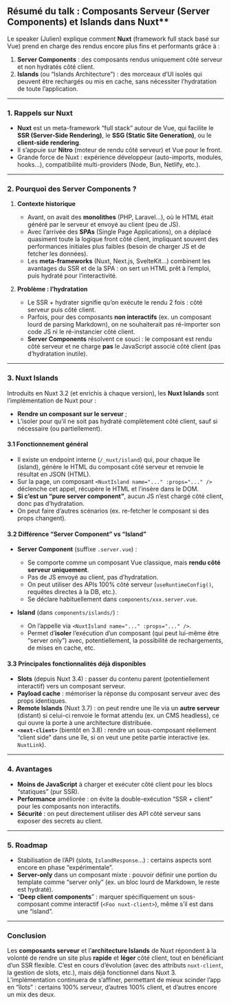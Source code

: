 <YoutubeVideoDetails video-id="3SUwuFj4VeI" video-title="Nuxt Islands - Julien Huang - Vue.js Paris #24" video-description="Vue.js Paris meetup #24
Host: Contentsquare">

## Résumé du talk : Composants Serveur (Server Components) et Islands dans Nuxt\*\*

Le speaker (Julien) explique comment **Nuxt** (framework full stack basé sur Vue) prend en charge des rendus encore plus fins et performants grâce à :

1. **Server Components** : des composants rendus uniquement côté serveur et non hydratés côté client.
2. **Islands** (ou “Islands Architecture”) : des morceaux d’UI isolés qui peuvent être rechargés ou mis en cache, sans nécessiter l’hydratation de toute l’application.

---

### 1. Rappels sur Nuxt

- **Nuxt** est un meta-framework “full stack” autour de Vue, qui facilite le **SSR (Server-Side Rendering)**, le **SSG (Static Site Generation)**, ou le **client-side rendering**.
- Il s’appuie sur **Nitro** (moteur de rendu côté serveur) et Vue pour le front.
- Grande force de Nuxt : expérience développeur (auto-imports, modules, hooks…), compatibilité multi-providers (Node, Bun, Netlify, etc.).

---

### 2. Pourquoi des Server Components ?

1. **Contexte historique**

   - Avant, on avait des **monolithes** (PHP, Laravel…), où le HTML était généré par le serveur et envoyé au client (peu de JS).
   - Avec l’arrivée des **SPAs** (Single Page Applications), on a déplacé quasiment toute la logique front côté client, impliquant souvent des performances initiales plus faibles (besoin de charger JS et de fetcher les données).
   - Les **meta-frameworks** (Nuxt, Next.js, SvelteKit…) combinent les avantages du SSR et de la SPA : on sert un HTML prêt à l’emploi, puis hydraté pour l’interactivité.

2. **Problème : l’hydratation**
   - Le SSR + hydrater signifie qu’on exécute le rendu 2 fois : côté serveur puis côté client.
   - Parfois, pour des composants **non interactifs** (ex. un composant lourd de parsing Markdown), on ne souhaiterait pas ré-importer son code JS ni le ré-instancier côté client.
   - **Server Components** résolvent ce souci : le composant est rendu côté serveur et ne charge **pas** le JavaScript associé côté client (pas d’hydratation inutile).

---

### 3. Nuxt Islands

Introduits en Nuxt 3.2 (et enrichis à chaque version), les **Nuxt Islands** sont l’implémentation de Nuxt pour :

- **Rendre un composant sur le serveur** ;
- L’isoler pour qu’il ne soit pas hydraté complètement côté client, sauf si nécessaire (ou partiellement).

#### 3.1 Fonctionnement général

- Il existe un endpoint interne (`/_nuxt/island`) qui, pour chaque île (island), génère le HTML du composant côté serveur et renvoie le résultat en JSON (HTML).
- Sur la page, un composant `<NuxtIsland name="..." :props="..." />` déclenche cet appel, récupère le HTML et l’insère dans le DOM.
- **Si c’est un “pure server component”**, aucun JS n’est chargé côté client, donc pas d’hydratation.
- On peut faire d’autres scénarios (ex. re-fetcher le composant si des props changent).

#### 3.2 Différence “Server Component” vs “Island”

- **Server Component** (suffixe `.server.vue`) :

  - Se comporte comme un composant Vue classique, mais **rendu côté serveur uniquement**.
  - Pas de JS envoyé au client, pas d’hydratation.
  - On peut utiliser des APIs 100% côté serveur (`useRuntimeConfig()`, requêtes directes à la DB, etc.).
  - Se déclare habituellement dans `components/xxx.server.vue`.

- **Island** (dans `components/islands/`) :
  - On l’appelle via `<NuxtIsland name="..." :props="..." />`.
  - Permet d’**isoler** l’exécution d’un composant (qui peut lui-même être “server only”) avec, potentiellement, la possibilité de rechargements, de mises en cache, etc.

#### 3.3 Principales fonctionnalités déjà disponibles

- **Slots** (depuis Nuxt 3.4) : passer du contenu parent (potentiellement interactif) vers un composant serveur.
- **Payload cache** : mémoriser la réponse du composant serveur avec des props identiques.
- **Remote Islands** (Nuxt 3.7) : on peut rendre une île via un **autre serveur** (distant) si celui-ci renvoie le format attendu (ex. un CMS headless), ce qui ouvre la porte à une architecture distribuée.
- **`<next-client>`** (bientôt en 3.8) : rendre un sous-composant réellement “client side” dans une île, si on veut une petite partie interactive (ex. `NuxtLink`).

---

### 4. Avantages

- **Moins de JavaScript** à charger et exécuter côté client pour les blocs “statiques” (pur SSR).
- **Performance** améliorée : on évite la double-exécution “SSR + client” pour les composants non interactifs.
- **Sécurité** : on peut directement utiliser des API côté serveur sans exposer des secrets au client.

---

### 5. Roadmap

- Stabilisation de l’API (slots, `IslandResponse`…) : certains aspects sont encore en phase “expérimentale”.
- **Server-only** dans un composant mixte : pouvoir définir une portion du template comme “server only” (ex. un bloc lourd de Markdown, le reste est hydraté).
- “**Deep client components**” : marquer spécifiquement un sous-composant comme interactif (`<Foo nuxt-client>`), même s’il est dans une “island”.

---

### Conclusion

Les **composants serveur** et l’**architecture Islands** de Nuxt répondent à la volonté de rendre un site plus **rapide** et **léger** côté client, tout en bénéficiant d’un SSR flexible. C’est en cours d’évolution (avec des attributs `nuxt-client`, la gestion de slots, etc.), mais déjà fonctionnel dans Nuxt 3. L’implémentation continuera de s’affiner, permettant de mieux scinder l’app en “îlots” : certains 100% serveur, d’autres 100% client, et d’autres encore un mix des deux.
